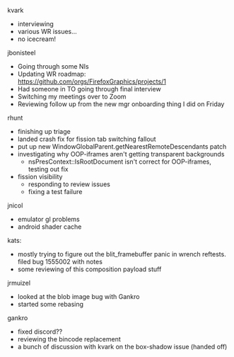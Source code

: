 kvark
  * interviewing
  * various WR issues...
  * no icecream!

jbonisteel
  * Going through some NIs
  * Updating WR roadmap: https://github.com/orgs/FirefoxGraphics/projects/1
  * Had someone in TO going through final interview
  * Switching my meetings over to Zoom
  * Reviewing follow up from the new mgr onboarding thing I did on Friday

rhunt
  * finishing up triage
  * landed crash fix for fission tab switching fallout
  * put up new WindowGlobalParent.getNearestRemoteDescendants patch
  * investigating why OOP-iframes aren't getting transparent backgrounds
    * nsPresContext::IsRootDocument isn't correct for OOP-iframes, testing out fix
  * fission visibility
    * responding to review issues
    * fixing a test failure

jnicol
  * emulator gl problems
  * android shader cache 

kats:
  * mostly trying to figure out the blit_framebuffer panic in wrench reftests. filed bug 1555002 with notes
  * some reviewing of this composition payload stuff

jrmuizel
  * looked at the blob image bug with Gankro
  * started some rebasing

gankro
  * fixed discord??
  * reviewing the bincode replacement
  * a bunch of discussion with kvark on the box-shadow issue (handed off)
